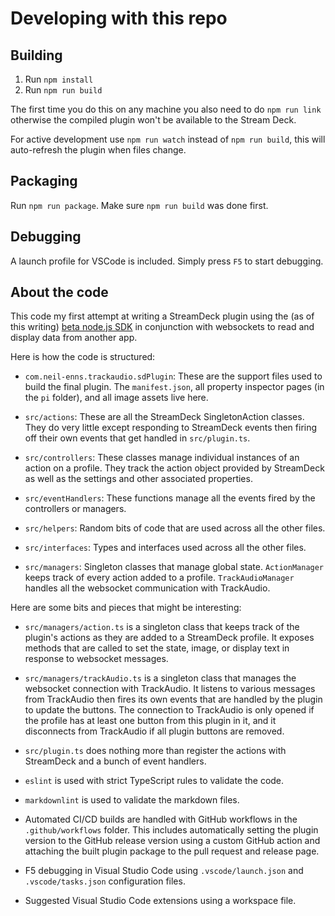 # Developing with this repo

## Building

1. Run `npm install`
2. Run `npm run build`

The first time you do this on any machine you also need to do `npm run link` otherwise the compiled plugin won't be available to the Stream Deck.

For active development use `npm run watch` instead of `npm run build`, this will auto-refresh the plugin when files change.

## Packaging

Run `npm run package`. Make sure `npm run build` was done first.

## Debugging

A launch profile for VSCode is included. Simply press `F5` to start debugging.

## About the code

This code my first attempt at writing a StreamDeck plugin using the (as of this writing) [beta node.js SDK](https://github.com/elgatosf/streamdeck)
in conjunction with websockets to read and display data from another app.

Here is how the code is structured:

* `com.neil-enns.trackaudio.sdPlugin`: These are the support files used to build the final plugin. The `manifest.json`, all property inspector pages (in the `pi` folder), and all image assets live here.

* `src/actions`: These are all the StreamDeck SingletonAction classes. They do very little except responding to StreamDeck events then firing off their own events that get handled in `src/plugin.ts`.

* `src/controllers`: These classes manage individual instances of an action on a profile. They track the action object provided by StreamDeck as well as the settings and other associated properties.

* `src/eventHandlers`: These functions manage all the events fired by the controllers or managers.

* `src/helpers`: Random bits of code that are used across all the other files.

* `src/interfaces`: Types and interfaces used across all the other files.

* `src/managers`: Singleton classes that manage global state. `ActionManager` keeps track of every action added to a profile. `TrackAudioManager` handles all the websocket communication with TrackAudio.

Here are some bits and pieces that might be interesting:

* `src/managers/action.ts` is a singleton class that keeps track of the plugin's actions as they are added to a StreamDeck profile. It exposes methods that are called to set the state, image, or display text in response to websocket messages.

* `src/managers/trackAudio.ts` is a singleton class that manages the websocket connection with TrackAudio. It listens to various messages from TrackAudio then fires its own events that are handled by the plugin to update the buttons. The connection to TrackAudio is only opened if the profile has at least one button from this plugin in it, and it disconnects from TrackAudio if all plugin buttons are removed.

* `src/plugin.ts` does nothing more than register the actions with StreamDeck and a bunch of event handlers.

* `eslint` is used with strict TypeScript rules to validate the code.

* `markdownlint` is used to validate the markdown files.

* Automated CI/CD builds are handled with GitHub workflows in the `.github/workflows` folder. This includes automatically setting the plugin version to the GitHub release version using a custom GitHub action and attaching the built plugin package to the pull request and release page.

* F5 debugging in Visual Studio Code using `.vscode/launch.json` and `.vscode/tasks.json` configuration files.

* Suggested Visual Studio Code extensions using a workspace file.
